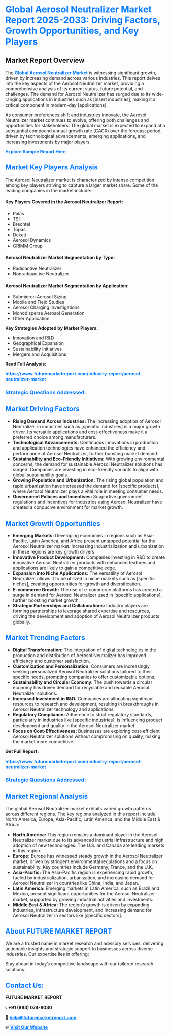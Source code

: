 <h1 style="color: #007BFF;">Global Aerosol Neutralizer Market Report 2025-2033: Driving Factors, Growth Opportunities, and Key Players</h1>

<section id="overview">
<h2>Market Report Overview</h2>
<p>The <a href="https://www.futuremarketreport.com/industry-report/aerosol-neutralizer-market" style="color: #007BFF; text-decoration: none;"><strong>Global Aerosol Neutralizer Market</strong></a> is witnessing significant growth, driven by increasing demand across various industries. This report delves into the key aspects of the Aerosol Neutralizer market, providing a comprehensive analysis of its current status, future potential, and challenges. The demand for Aerosol Neutralizer has surged due to its wide-ranging applications in industries such as [insert industries], making it a critical component in modern-day [applications].</p>
<p>As consumer preferences shift and industries innovate, the Aerosol Neutralizer market continues to evolve, offering both challenges and opportunities for stakeholders. The global market is expected to expand at a substantial compound annual growth rate (CAGR) over the forecast period, driven by technological advancements, emerging applications, and increasing investments by major players.</p>
</section>

<section id="overview">
<p><a href="https://www.futuremarketreport.com/request-sample/reportId=52244" style="color: #007BFF; text-decoration: none;"><strong>Explore Sample Report Here</strong></a></p>
</section>

<section id="key-players">
<h2 style="color: #007BFF;">Market Key Players Analysis</h2>
<p>The Aerosol Neutralizer market is characterized by intense competition among key players striving to capture a larger market share. Some of the leading companies in the market include:</p>
<h4>Key Players Covered in the Aerosol Neutralizer Report:</h4>
<ul><li>Palas</li><li>TSI</li><li>Brechtel</li><li>Topas</li><li>Dekati</li><li>Aerosol Dynamics</li><li>GRIMM Group</li></ul>
<h4>Aerosol Neutralizer Market Segmentation by Type:</h4>
<ul><li>Radioactive Neutralizer</li><li>Nonradioactive Neutralizer</li></ul>

<h4>Aerosol Neutralizer Market Segmentation by Application:</h4>
<ul><li>Submicron Aerosol Sizing</li><li>Mobile and Field Studies</li><li>Aerosol Charging Investigations</li><li>Monodisperse Aerosol Generation</li><li>Other Application</li></ul>
<p><strong>Key Strategies Adopted by Market Players:</strong></p>
<ul>
<li>Innovation and R&D</li>
<li>Geographical Expansion</li>
<li>Sustainability Initiatives</li>
<li>Mergers and Acquisitions</li>
</ul>
</section>

<section>
<p><strong>Read Full Analysis: </strong></p><a href="https://www.futuremarketreport.com/industry-report/aerosol-neutralizer-market" style="color: #007BFF; text-decoration: none;"><strong>https://www.futuremarketreport.com/industry-report/aerosol-neutralizer-market</strong></a>
<h3 style="color: #007BFF;">Strategic Questions Addressed:</h3>
</section>

<section id="driving-factors">
<h2 style="color: #007BFF;">Market Driving Factors</h2>
<ul>
<li><strong>Rising Demand Across Industries:</strong> The increasing adoption of Aerosol Neutralizer in industries such as [specific industries] is a major growth driver. Its versatile applications and cost-effectiveness make it a preferred choice among manufacturers.</li>
<li><strong>Technological Advancements:</strong> Continuous innovations in production and application technologies have enhanced the efficiency and performance of Aerosol Neutralizer, further boosting market demand.</li>
<li><strong>Sustainability and Eco-Friendly Initiatives:</strong> With growing environmental concerns, the demand for sustainable Aerosol Neutralizer solutions has surged. Companies are investing in eco-friendly variants to align with global sustainability goals.</li>
<li><strong>Growing Population and Urbanization:</strong> The rising global population and rapid urbanization have increased the demand for [specific products], where Aerosol Neutralizer plays a vital role in meeting consumer needs.</li>
<li><strong>Government Policies and Incentives:</strong> Supportive government regulations and incentives for industries using Aerosol Neutralizer have created a conducive environment for market growth.</li>
</ul>
</section>

<section id="growth-opportunities">
<h2 style="color: #007BFF;">Market Growth Opportunities</h2>
<ul>
<li><strong>Emerging Markets:</strong> Developing economies in regions such as Asia-Pacific, Latin America, and Africa present untapped potential for the Aerosol Neutralizer market. Increasing industrialization and urbanization in these regions are key growth drivers.</li>
<li><strong>Innovative Product Development:</strong> Companies investing in R&D to create innovative Aerosol Neutralizer products with enhanced features and applications are likely to gain a competitive edge.</li>
<li><strong>Expansion into Niche Applications:</strong> The versatility of Aerosol Neutralizer allows it to be utilized in niche markets such as [specific niches], creating opportunities for growth and diversification.</li>
<li><strong>E-commerce Growth:</strong> The rise of e-commerce platforms has created a surge in demand for Aerosol Neutralizer used in [specific applications], further boosting market growth.</li>
<li><strong>Strategic Partnerships and Collaborations:</strong> Industry players are forming partnerships to leverage shared expertise and resources, driving the development and adoption of Aerosol Neutralizer products globally.</li>
</ul>
</section>

<section id="trending-factors">
<h2 style="color: #007BFF;">Market Trending Factors</h2>
<ul>
<li><strong>Digital Transformation:</strong> The integration of digital technologies in the production and distribution of Aerosol Neutralizer has improved efficiency and customer satisfaction.</li>
<li><strong>Customization and Personalization:</strong> Consumers are increasingly seeking personalized Aerosol Neutralizer solutions tailored to their specific needs, prompting companies to offer customizable options.</li>
<li><strong>Sustainability and Circular Economy:</strong> The push towards a circular economy has driven demand for recyclable and reusable Aerosol Neutralizer solutions.</li>
<li><strong>Increased Investment in R&D:</strong> Companies are allocating significant resources to research and development, resulting in breakthroughs in Aerosol Neutralizer technology and applications.</li>
<li><strong>Regulatory Compliance:</strong> Adherence to strict regulatory standards, particularly in industries like [specific industries], is influencing product development and quality in the Aerosol Neutralizer market.</li>
<li><strong>Focus on Cost-Effectiveness:</strong> Businesses are exploring cost-efficient Aerosol Neutralizer solutions without compromising on quality, making the market more competitive.</li>
</ul>
</section>

<section>
<p><strong>Get Full Report: </strong></p><a href="https://www.futuremarketreport.com/industry-report/aerosol-neutralizer-market" style="color: #007BFF; text-decoration: none;"><strong>https://www.futuremarketreport.com/industry-report/aerosol-neutralizer-market</strong></a>
<h3 style="color: #007BFF;">Strategic Questions Addressed:</h3>
</section>


<section id="regional-analysis">
<h2 style="color: #007BFF;">Market Regional Analysis</h2>
<p>The global Aerosol Neutralizer market exhibits varied growth patterns across different regions. The key regions analyzed in this report include North America, Europe, Asia-Pacific, Latin America, and the Middle East & Africa:</p>
<ul>
<li><strong>North America:</strong> This region remains a dominant player in the Aerosol Neutralizer market due to its advanced industrial infrastructure and high adoption of new technologies. The U.S. and Canada are leading markets in this region.</li>
<li><strong>Europe:</strong> Europe has witnessed steady growth in the Aerosol Neutralizer market, driven by stringent environmental regulations and a focus on sustainability. Key countries include Germany, France, and the U.K.</li>
<li><strong>Asia-Pacific:</strong> The Asia-Pacific region is experiencing rapid growth, fueled by industrialization, urbanization, and increasing demand for Aerosol Neutralizer in countries like China, India, and Japan.</li>
<li><strong>Latin America:</strong> Emerging markets in Latin America, such as Brazil and Mexico, present significant opportunities for the Aerosol Neutralizer market, supported by growing industrial activities and investments.</li>
<li><strong>Middle East & Africa:</strong> The region’s growth is driven by expanding industries, infrastructure development, and increasing demand for Aerosol Neutralizer in sectors like [specific sectors].</li>
</ul>
</section>

<footer>
<h2 style="color: #007BFF;">About FUTURE MARKET REPORT</h2>
<p>We are a trusted name in market research and advisory services, delivering actionable insights and strategic support to businesses across diverse industries. Our expertise lies in offering:</p>

<p>Stay ahead in today’s competitive landscape with our tailored research solutions.</p>

<h2 style="color: #007BFF;">Contact Us:</h2>
<p><strong>FUTURE MARKET REPORT</strong></p>
<p>📞 <strong>+91 (883) 074-8030</strong></p>
<p>📧 <strong><a href="mailto:help@futuremarketreport.com" style="color: #007BFF;">help@futuremarketreport.com</a></strong></p>
<p>🌐 <strong><a href="https://www.futuremarketreport.com/" style="color: #007BFF;">Visit Our Website</a></strong></p>
</footer>
